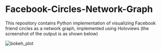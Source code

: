 # Facebook-Circles-Network-Graph
This repository contains Python implementation of visualizing Facebook friend circles as a network graph, implemented using Holoviews (the screenshot of the output is as shown below) 

![bokeh_plot](https://user-images.githubusercontent.com/33203010/36286384-78d5603c-127d-11e8-8e84-ccdd680e87dd.png)
